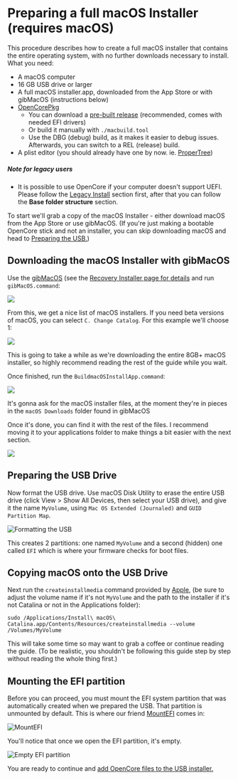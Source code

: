 # Preparing a full macOS Installer (requires macOS)

This procedure describes how to create a full macOS installer that contains the
entire operating system, with no further downloads necessary to install.
What you need:

* A macOS computer
* 16 GB USB drive or larger
* A full macOS installer.app, downloaded from the App Store or with gibMacOS (instructions below)
* [OpenCorePkg](https://github.com/acidanthera/OpenCorePkg)
  * You can download a [pre-built release](https://github.com/acidanthera/OpenCorePkg/releases) (recommended, comes with needed EFI drivers)
  * Or build it manually with `./macbuild.tool`
  * Use the DBG (debug) build, as it makes it easier to debug issues. Afterwards, you can switch to a REL (release) build.
* A plist editor (you should already have one by now. ie. [ProperTree](https://github.com/corpnewt/ProperTree))

##### Note for legacy users

* It is possible to use OpenCore if your computer doesn't support UEFI.
Please follow the [Legacy Install](https://dortania.github.io/OpenCore-Desktop-Guide/extras/legacy.html)
section first, after that you can follow the **Base folder structure** section.

To start we'll grab a copy of the macOS Installer -
either download macOS from the App Store or use gibMacOS.
(If you're just making a bootable OpenCore stick and not an installer,
you can skip downloading macOS and head to [Preparing the USB.](./#))

## Downloading the macOS Installer with gibMacOS

Use the [gibMacOS](https://github.com/corpnewt/gibMacOS)
(see the [Recovery Installer page for details](./online-installer.md)
and run `gibMacOS.command`:

![](/images/preparations/offline-installer/gib.png)

From this, we get a nice list of macOS installers. If you need beta versions of macOS, you can select `C. Change Catalog`.
For this example we'll choose 1:

![](/images/preparations/offline-installer/gib-process.png)

This is going to take a while as we're downloading the entire 8GB+ macOS installer,
so highly recommend reading the rest of the guide while you wait.

Once finished, run the `BuildmacOSInstallApp.command`:

![](/images/preparations/offline-installer/gib-location.png)

It's gonna ask for the macOS installer files, at the moment they're in pieces in the `macOS Downloads` folder found in gibMacOS

Once it's done, you can find it with the rest of the files. I recommend moving it to your applications folder to make things a bit easier with the next section.

![](/images/preparations/offline-installer/gib-done.png)

## Preparing the USB Drive

Now format the USB drive.
Use macOS Disk Utility to erase the entire USB drive (click View > Show All Devices, then select your USB drive),
and give it the name `MyVolume`,
using `Mac OS Extended (Journaled)` and `GUID Partition Map`.

![Formatting the USB](/images/preparations/offline-installer/format-usb.png)

This creates 2 partitions: one named `MyVolume` and a second (hidden) one called `EFI`
which is where your firmware checks for boot files.

## Copying macOS onto the USB Drive

Next run the `createinstallmedia` command provided by [Apple](https://support.apple.com/en-us/HT201372),
(be sure to adjust the volume name if it's not `MyVolume` and the path to the installer if it's not Catalina or not in the Applications folder):

```text
sudo /Applications/Install\ macOS\ Catalina.app/Contents/Resources/createinstallmedia --volume /Volumes/MyVolume
```

This will take some time so may want to grab a coffee or continue reading the guide.
(To be realistic, you shouldn't be following this guide step by step without reading the whole thing first.)

## Mounting the EFI partition

Before you can proceed, you must mount the EFI system partition that was automatically created when we prepared the USB.
That partition is unmounted by default.
This is where our friend [MountEFI](https://github.com/corpnewt/MountEFI) comes in:

![MountEFI](/images/preparations/offline-installer/mount-efi-usb.png)

You'll notice that once we open the EFI partition, it's empty.

![Empty EFI partition](/images/preparations/offline-installer/base-efi.png)

You are ready to continue and [add OpenCore files to the USB installer.](./opencore-efi.md)
